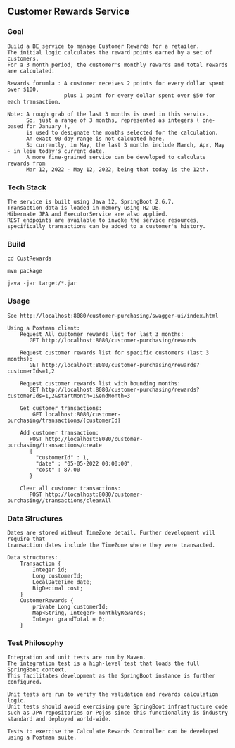
## Customer Rewards Service

### Goal
    Build a BE service to manage Customer Rewards for a retailer.
    The initial logic calculates the reward points earned by a set of customers.
    For a 3 month period, the customer's monthly rewards and total rewards are calculated.

    Rewards forumla : A customer receives 2 points for every dollar spent over $100,
                      plus 1 point for every dollar spent over $50 for each transaction.

    Note: A rough grab of the last 3 months is used in this service.
          So, just a range of 3 months, represented as integers ( one-based for January ),
          is used to designate the months selected for the calculation.
          An exact 90-day range is not calcuated here.
          So currently, in May, the last 3 months include March, Apr, May - in leiu today's current date.
          A more fine-grained service can be developed to calculate rewards from 
          Mar 12, 2022 - May 12, 2022, being that today is the 12th.

### Tech Stack
    The service is built using Java 12, SpringBoot 2.6.7.
    Transaction data is loaded in-memory using H2 DB.
    Hibernate JPA and ExecutorService are also applied.
    REST endpoints are available to invoke the service resources, 
    specifically transactions can be added to a customer's history.


### Build
`cd CustRewards`

`mvn package`

 `java -jar target/*.jar`


### Usage
    See http://localhost:8080/customer-purchasing/swagger-ui/index.html

    Using a Postman client:
        Request All customer rewards list for last 3 months:
           GET http://localhost:8080/customer-purchasing/rewards
    
        Request customer rewards list for specific customers (last 3 months):
           GET http://localhost:8080/customer-purchasing/rewards?customerIds=1,2

        Request customer rewards list with bounding months:
           GET http://localhost:8080/customer-purchasing/rewards?customerIds=1,2&startMonth=1&endMonth=3
    
        Get customer transactions:
            GET localhost:8080/customer-purchasing/transactions/{customerId}
        
        Add customer transaction:
           POST http://localhost:8080/customer-purchasing/transactions/create
           {
             "customerId" : 1,
             "date" : "05-05-2022 00:00:00",
             "cost" : 87.00
           }
    
        Clear all customer transactions:
           POST http://localhost:8080/customer-purchasing//transactions/clearAll

### Data Structures
    Dates are stored without TimeZone detail. Further development will require that
    transaction dates include the TimeZone where they were transacted.

    Data structures:
        Transaction {
            Integer id;
            Long customerId;
            LocalDateTime date;
            BigDecimal cost;
        }
        CustomerRewards {
            private Long customerId;
            Map<String, Integer> monthlyRewards;
            Integer grandTotal = 0;
        }

    
### Test Philosophy
    Integration and unit tests are run by Maven.
    The integration test is a high-level test that loads the full SpringBoot context.
    This facilitates development as the SpringBoot instance is further configured.

    Unit tests are run to verify the validation and rewards calculation logic.
    Unit tests should avoid exercising pure SpringBoot infrastructure code such as JPA repositories or Pojos since this functionality is industry standard and deployed world-wide.

    Tests to exercise the Calculate Rewards Controller can be developed using a Postman suite.